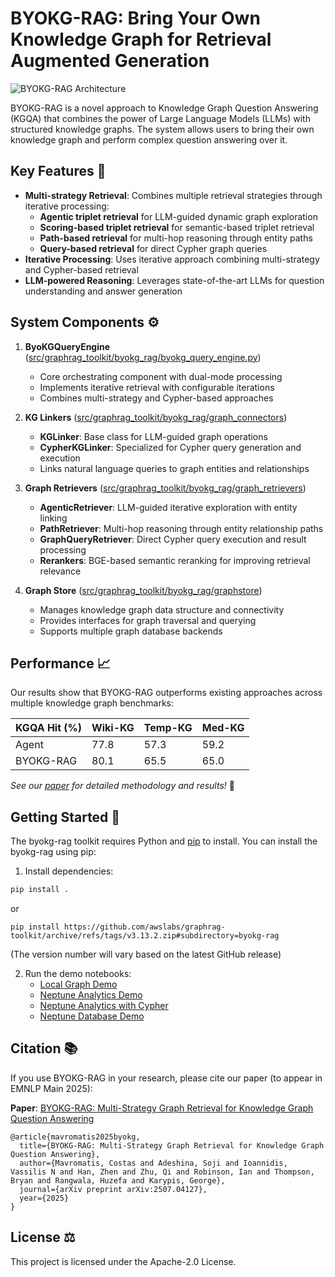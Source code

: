 # BYOKG-RAG: Bring Your Own Knowledge Graph for Retrieval Augmented Generation 

![BYOKG-RAG Architecture](../images/byokg_rag.png)

BYOKG-RAG is a novel approach to Knowledge Graph Question Answering (KGQA) that combines the power of Large Language Models (LLMs) with structured knowledge graphs. The system allows users to bring their own knowledge graph and perform complex question answering over it.

## Key Features 🔑

- **Multi-strategy Retrieval**: Combines multiple retrieval strategies through iterative processing:
  - **Agentic triplet retrieval** for LLM-guided dynamic graph exploration
  - **Scoring-based triplet retrieval** for semantic-based triplet retrieval
  - **Path-based retrieval** for multi-hop reasoning through entity paths
  - **Query-based retrieval** for direct Cypher graph queries
- **Iterative Processing**: Uses iterative approach combining multi-strategy and Cypher-based retrieval
- **LLM-powered Reasoning**: Leverages state-of-the-art LLMs for question understanding and answer generation

## System Components ⚙️

1. **ByoKGQueryEngine** ([src/graphrag_toolkit/byokg_rag/byokg_query_engine.py](src/graphrag_toolkit/byokg_rag/byokg_query_engine.py))
   - Core orchestrating component with dual-mode processing
   - Implements iterative retrieval with configurable iterations
   - Combines multi-strategy and Cypher-based approaches

2. **KG Linkers** ([src/graphrag_toolkit/byokg_rag/graph_connectors](src/graphrag_toolkit/byokg_rag/graph_connectors))
   - **KGLinker**: Base class for LLM-guided graph operations
   - **CypherKGLinker**: Specialized for Cypher query generation and execution
   - Links natural language queries to graph entities and relationships

3. **Graph Retrievers** ([src/graphrag_toolkit/byokg_rag/graph_retrievers](src/graphrag_toolkit/byokg_rag/graph_retrievers))
   - **AgenticRetriever**: LLM-guided iterative exploration with entity linking
   - **PathRetriever**: Multi-hop reasoning through entity relationship paths
   - **GraphQueryRetriever**: Direct Cypher query execution and result processing
   - **Rerankers**: BGE-based semantic reranking for improving retrieval relevance

4. **Graph Store** ([src/graphrag_toolkit/byokg_rag/graphstore](src/graphrag_toolkit/byokg_rag/graphstore))
   - Manages knowledge graph data structure and connectivity
   - Provides interfaces for graph traversal and querying
   - Supports multiple graph database backends

## Performance 📈

Our results show that BYOKG-RAG outperforms existing approaches across multiple knowledge graph benchmarks:

| KGQA Hit (%) | Wiki-KG | Temp-KG | Med-KG |
|--------------|---------|---------|--------|
| Agent        | 77.8    | 57.3    | 59.2   |
| BYOKG-RAG    | 80.1    | 65.5    | 65.0   |

*See our [paper](https://arxiv.org/abs/2507.04127) for detailed methodology and results!* 📄

## Getting Started 🚀

The byokg-rag toolkit requires Python and [pip](http://www.pip-installer.org/en/latest/) to install. You can install the byokg-rag using pip:

1. Install dependencies:
```bash
pip install .
```
or 
```
pip install https://github.com/awslabs/graphrag-toolkit/archive/refs/tags/v3.13.2.zip#subdirectory=byokg-rag
```
(The version number will vary based on the latest GitHub release)

2. Run the demo notebooks:
   - [Local Graph Demo](../examples/byokg-rag/byokg_rag_demo_local_graph.ipynb)
   - [Neptune Analytics Demo](../examples/byokg-rag/byokg_rag_neptune_analytics_demo.ipynb)
   - [Neptune Analytics with Cypher](../examples/byokg-rag/byokg_rag_neptune_analytics_demo_cypher.ipynb)
   - [Neptune Database Demo](../examples/byokg-rag/byokg_rag_neptune_db_cluster_demo.ipynb)

## Citation 📚

If you use BYOKG-RAG in your research, please cite our paper (to appear in EMNLP Main 2025):

**Paper**: [BYOKG-RAG: Multi-Strategy Graph Retrieval for Knowledge Graph Question Answering](https://arxiv.org/abs/2507.04127)

```
@article{mavromatis2025byokg,
  title={BYOKG-RAG: Multi-Strategy Graph Retrieval for Knowledge Graph Question Answering},
  author={Mavromatis, Costas and Adeshina, Soji and Ioannidis, Vassilis N and Han, Zhen and Zhu, Qi and Robinson, Ian and Thompson, Bryan and Rangwala, Huzefa and Karypis, George},
  journal={arXiv preprint arXiv:2507.04127},
  year={2025}
}
```

## License ⚖️

This project is licensed under the Apache-2.0 License.
